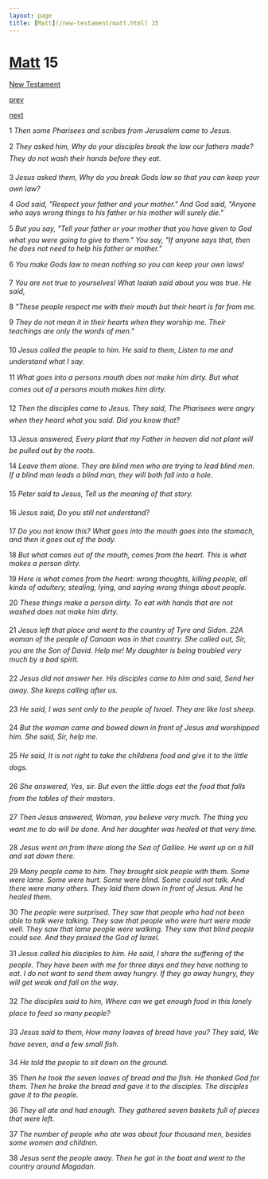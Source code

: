 ```yaml
---
layout: page
title: [Matt](/new-testament/matt.html) 15
---
```


# [Matt](/new-testament/matt.html) 15

[New Testament](/new-testament.html)


[prev](/new-testament/matt/matt-14.html)


[next](/new-testament/matt/matt-16.html)

1 _Then some Pharisees and scribes from Jerusalem came to Jesus._

2 _They asked him, Why do your disciples break the law our fathers made? They do not wash their hands before they eat._

3 _Jesus asked them, Why do you break Gods law so that you can keep your own law?_

4 _God said, "Respect your father and your mother." And God said, "Anyone who says wrong things to his father or his mother will surely die."_

5 _But you say, "Tell your father or your mother that you have given to God what you were going to give to them." You say, "If anyone says that, then he does not need to help his father or mother."_

6 _You make Gods law to mean nothing so you can keep your own laws!_

7 _You are not true to yourselves! What Isaiah said about you was true. He said,_

8 _"These people respect me with their mouth but their heart is far from me._

9 _They do not mean it in their hearts when they worship me. Their teachings are only the words of men." _

10 _Jesus called the people to him. He said to them, Listen to me and understand what I say._

11 _What goes into a persons mouth does not make him dirty. But what comes out of a persons mouth makes him dirty._

12 _Then the disciples came to Jesus. They said, The Pharisees were angry when they heard what you said. Did you know that?_

13 _Jesus answered, Every plant that my Father in heaven did not plant will be pulled out by the roots._

14 _Leave them alone. They are blind men who are trying to lead blind men. If a blind man leads a blind man, they will both fall into a hole._

15 _Peter said to Jesus, Tell us the meaning of that story._

16 _Jesus said, Do you still not understand?_

17 _Do you not know this? What goes into the mouth goes into the stomach, and then it goes out of the body._

18 _But what comes out of the mouth, comes from the heart. This is what makes a person dirty._

19 _Here is what comes from the heart: wrong thoughts, killing people, all kinds of adultery,  stealing, lying, and saying wrong things about people._

20 _These things make a person dirty. To eat with hands that are not washed does not make him dirty._

21 _Jesus left that place and went to the country of Tyre and Sidon. 22A woman of the people of Canaan was in that country. She called out, Sir, you are the Son of David.  Help me! My daughter is being troubled very much by a bad spirit._

22 _Jesus did not answer her. His disciples came to him and said, Send her away. She keeps calling after us._

23 _He said, I was sent only to the people of Israel. They are like lost sheep._

24 _But the woman came and bowed down in front of Jesus and worshipped him. She said,  Sir, help me._

25 _He said, It is not right to take the childrens food and give it to the little dogs._

26 _She answered, Yes, sir. But even the little dogs eat the food that falls from the tables of their masters._

27 _Then Jesus answered, Woman, you believe very much. The thing you want me to do will be done. And her daughter was healed at that very time._

28 _Jesus went on from there along the Sea of Galilee. He went up on a hill and sat down there._

29 _Many people came to him. They brought sick people with them. Some were lame. Some were hurt. Some were blind. Some could not talk. And there were many others. They laid them down in front of Jesus. And he healed them._

30 _The people were surprised. They saw that people who had not been able to talk were talking. They saw that people who were hurt were made well. They saw that lame people were walking. They saw that blind people could see. And they praised the God of Israel._

31 _Jesus called his disciples to him. He said, I share the suffering of the people. They have been with me for three days and they have nothing to eat. I do not want to send them away hungry. If they go away hungry, they will get weak and fall on the way._

32 _The disciples said to him, Where can we get enough food in this lonely place to feed so many people?_

33 _Jesus said to them, How many loaves of bread have you? They said, We have seven,  and a few small fish._

34 _He told the people to sit down on the ground._

35 _Then he took the seven loaves of bread and the fish. He thanked God for them. Then he broke the bread and gave it to the disciples. The disciples gave it to the people._

36 _They all ate and had enough. They gathered seven baskets full of pieces that were left._

37 _The number of people who ate was about four thousand men, besides some women and children._

38 _Jesus sent the people away. Then he got in the boat and went to the country around Magadan._

